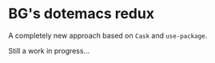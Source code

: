BG's dotemacs redux
===================

A completely new approach based on `Cask` and `use-package`.

Still a work in progress...
